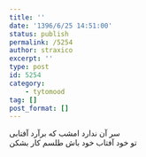 ```yaml
---
title: ''
date: '1396/6/25 14:51:00'
status: publish
permalink: /5254
author: straxico
excerpt: ''
type: post
id: 5254
category:
    - tytomood
tag: []
post_format: []
---
```

سر آن ندارد امشب که برآرد آفتابی  
تو خود آفتاب خود باش طلسم کار بشکن